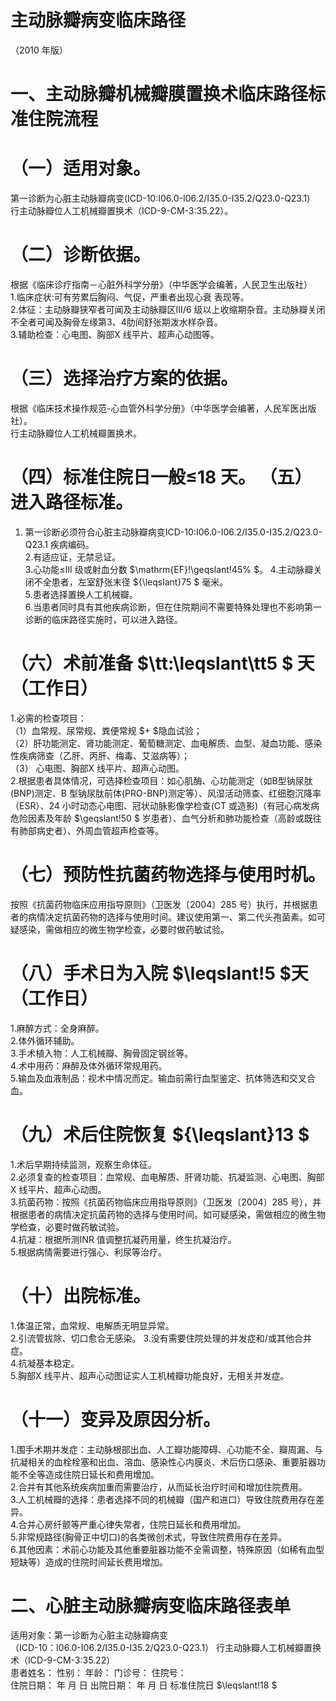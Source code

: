 # 主动脉瓣病变临床路径  
（2010 年版）  
# 一、主动脉瓣机械瓣膜置换术临床路径标准住院流程  
# （一）适用对象。  
第一诊断为心脏主动脉瓣病变(ICD-10:I06.0-I06.2/I35.0-I35.2/Q23.0-Q23.1)  
行主动脉瓣位人工机械瓣置换术（ICD-9-CM-3:35.22）。  
# （二）诊断依据。  
根据《临床诊疗指南－心脏外科学分册》（中华医学会编著，人民卫生出版社）  
1.临床症状:可有劳累后胸闷、气促，严重者出现心衰 表现等。  
2.体征：主动脉瓣狭窄者可闻及主动脉瓣区III/6 级以上收缩期杂音。主动脉瓣关闭不全者可闻及胸骨左缘第3、4肋间舒张期泼水样杂音。  
3.辅助检查：心电图、胸部X 线平片、超声心动图等。  
# （三）选择治疗方案的依据。  
根据《临床技术操作规范-心血管外科学分册》（中华医学会编著，人民军医出版社）。  
行主动脉瓣位人工机械瓣置换术。  
# （四）标准住院日一般≤18 天。 （五）进入路径标准。  
1. 第一诊断必须符合心脏主动脉瓣病变ICD-10:I06.0-I06.2/I35.0-I35.2/Q23.0-Q23.1 疾病编码。  
2.有适应证，无禁忌证。  
3.心功能≤III 级或射血分数 $\mathrm{EF}\!\geqslant\!45\% $。 4.主动脉瓣关闭不全患者，左室舒张末径 ${\leqslant}75 $ 毫米。  
5.患者选择置换人工机械瓣。  
6.当患者同时具有其他疾病诊断，但在住院期间不需要特殊处理也不影响第一诊断的临床路径实施时，可以进入路径。  
# （六）术前准备 $\tt:\leqslant\tt5 $ 天（工作日）  
1.必需的检查项目：  
（1）血常规、尿常规、粪便常规 $+ $隐血试验；  
（2）肝功能测定、肾功能测定、葡萄糖测定、血电解质、血型、凝血功能、感染性疾病筛查（乙肝、丙肝、梅毒、艾滋病等）；  
（3） 心电图、胸部X 线平片、超声心动图。  
2.根据患者具体情况，可选择检查项目：如心肌酶、心功能测定（如B型钠尿肽(BNP)测定、B 型钠尿肽前体(PRO-BNP)测定等）、风湿活动筛查、红细胞沉降率（ESR）、24 小时动态心电图、冠状动脉影像学检查(CT 或造影)（有冠心病发病危险因素及年龄 $\geqslant\!50 $ 岁患者）、血气分析和肺功能检查（高龄或既往有肺部病史者）、外周血管超声检查等。  
# （七）预防性抗菌药物选择与使用时机。  
按照《抗菌药物临床应用指导原则》（卫医发〔2004〕285 号）执行，并根据患者的病情决定抗菌药物的选择与使用时间。建议使用第一、第二代头孢菌素。如可疑感染，需做相应的微生物学检查，必要时做药敏试验。  
# （八）手术日为入院 $\leqslant\!5 $天（工作日）  
1.麻醉方式：全身麻醉。  
2.体外循环辅助。  
3.手术植入物：人工机械瓣、胸骨固定钢丝等。  
4.术中用药：麻醉及体外循环常规用药。  
5.输血及血液制品：视术中情况而定。输血前需行血型鉴定、抗体筛选和交叉合血。  
# （九）术后住院恢复 ${\leqslant}13 $  
1.术后早期持续监测，观察生命体征。  
2.必须复查的检查项目：血常规、血电解质、肝肾功能、抗凝监测、心电图、胸部X 线平片、超声心动图。  
3.抗菌药物：按照《抗菌药物临床应用指导原则》（卫医发〔2004〕285 号），并根据患者的病情决定抗菌药物的选择与使用时间。如可疑感染，需做相应的微生物学检查，必要时做药敏试验。  
4.抗凝：根据所测INR 值调整抗凝药用量，终生抗凝治疗。  
5.根据病情需要进行强心、利尿等治疗。  
# （十）出院标准。  
1.体温正常，血常规、电解质无明显异常。  
2.引流管拔除、切口愈合无感染。 3.没有需要住院处理的并发症和/或其他合并症。  
4.抗凝基本稳定。  
5.胸部X 线平片、超声心动图证实人工机械瓣功能良好，无相关并发症。  
# （十一）变异及原因分析。  
1.围手术期并发症：主动脉根部出血、人工瓣功能障碍、心功能不全、瓣周漏、与抗凝相关的血栓栓塞和出血、溶血、感染性心内膜炎、术后伤口感染、重要脏器功能不全等造成住院日延长和费用增加。  
2.合并有其他系统疾病加重而需要治疗，从而延长治疗时间和增加住院费用。  
3.人工机械瓣的选择：患者选择不同的机械瓣（国产和进口）导致住院费用存在差异。  
4.合并心房纤颤等严重心律失常者，住院日延长和费用增加。  
5.非常规路径(胸骨正中切口)的各类微创术式，导致住院费用存在差异。  
6.其他因素：术前心功能及其他重要脏器功能不全需调整，特殊原因（如稀有血型短缺等）造成的住院时间延长费用增加。  
# 二、心脏主动脉瓣病变临床路径表单  
适用对象：第一诊断为心脏主动脉瓣病变  
（ICD-10：I06.0-I06.2/I35.0-I35.2/Q23.0-Q23.1） 行主动脉瓣人工机械瓣置换术（ICD-9-CM-3:35.22）  
患者姓名：       性别：   年龄：    门诊号：       住院号：  
住院日期：    年    月    日 出院日期：    年    月    日  标准住院日 $\leqslant\!18 $  
